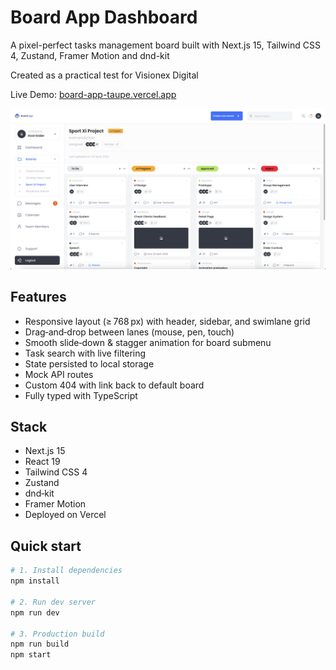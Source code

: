 # Board App Dashboard

A pixel-perfect tasks management board built with Next.js 15, Tailwind CSS 4, Zustand, Framer Motion and dnd-kit

Created as a practical test for Visionex Digital

Live Demo: [board-app-taupe.vercel.app](https://board-app-taupe.vercel.app/)

![Board App Screenshot](./docs/image.png)

## Features

- Responsive layout (≥ 768 px) with header, sidebar, and swimlane grid
- Drag‑and‑drop between lanes (mouse, pen, touch)
- Smooth slide‑down & stagger animation for board submenu
- Task search with live filtering
- State persisted to local storage
- Mock API routes
- Custom 404 with link back to default board
- Fully typed with TypeScript

## Stack

- Next.js 15
- React 19
- Tailwind CSS 4
- Zustand
- dnd‑kit
- Framer Motion
- Deployed on Vercel

## Quick start

```bash
# 1. Install dependencies
npm install

# 2. Run dev server
npm run dev

# 3. Production build
npm run build
npm start
```
